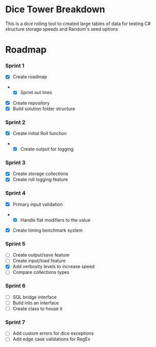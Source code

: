 # Dice Tower Breakdown
This is a dice rolling tool to created large tables of data 
for testing C# structure storage speeds and Random's seed options

# Roadmap 
### Sprint 1
- [x] Create roadmap
- - [X] Sprint out lines
- [x] Create repository 
- [x] Build solution folder structure 

### Sprint 2
- [x] Create initial Roll function
- - [x] Create output for logging

### Sprint 3
- [x] Create storage collections
- [x] Create roll logging feature

### Sprint 4
- [x] Primary input validation
- - [x] Handle flat modifiers to the value
- [x] Create timing benchmark system

### Sprint 5
- [ ] Create output/save feature
- [ ] Create input/load feature
- [x] Add verbosity levels to increase speed
- [ ] Compare collections types

### Sprint 6
- [ ] SQL bridge interface
- [ ] Build into an interface
- [ ] Create class to house it

### Sprint 7
- [ ] Add custom errors for dice exceptions
- [ ] Add edge case validations for RegEx